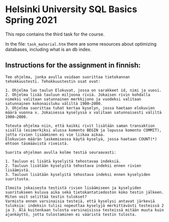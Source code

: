# Helsinki University SQL Basics Spring 2021

This repo contains the third task for the course.

In the file: `task_material.htm` there are some resources about optimizing databases, including what is an db index.

## Instructions for the assignment in finnish:

```
Tee ohjelma, jonka avulla voidaan suorittaa tietokannan tehokkuustesti. Tehokkuustestin osat ovat:

1. Ohjelma luo taulun Elokuvat, jossa on sarakkeet id, nimi ja vuosi.
2. Ohjelma lisää tauluun miljoona riviä. Jokaisen rivin kohdalla nimeksi valitaan satunnainen merkkijono ja vuodeksi valitaan satunnainen kokonaisluku väliltä 1900–2000.
3. Ohjelma suorittaa tuhat kertaa kyselyn, jossa haetaan elokuvien määrä vuonna x. Jokaisessa kyselyssä x valitaan satunnaisesti väliltä 1900–2000.

Toteuta ohjelma niin, että kaikki rivit lisätään saman transaktion sisällä (esimerkiksi alussa komento BEGIN ja lopussa komento COMMIT), jotta rivien lisääminen ei vie liikaa aikaa.
Elokuvien määrän laskemisessa käytä kyselyä, jossa haetaan COUNT(*) ehtoon täsmäävistä riveistä.

Suorita ohjelman avulla kolme testiä seuraavasti:

1. Tauluun ei lisätä kyselyitä tehostavaa indeksiä.
2. Tauluun lisätään kyselyitä tehostava indeksi ennen rivien lisäämistä.
3. Tauluun lisätään kyselyitä tehostava indeksi ennen kyselyiden suoritusta.

Ilmoita jokaisesta testistä rivien lisäämiseen ja kyselyiden suoritukseen kuluva aika sekä tietokantatiedoston koko testin jälkeen. Miten voit selittää testin tulokset?
Varmista ennen varsinaisia testejä, että kyselysi antavat järkeviä tuloksia: indeksin tulisi nopeuttaa kyselyjä merkittävästi testeissä 2 ja 3. Älä kuitenkaan tulosta varsinaisissa testeissä mitään muuta kuin ajankäyttö, jotta tulostaminen ei vääristä testin tulosta.
```
